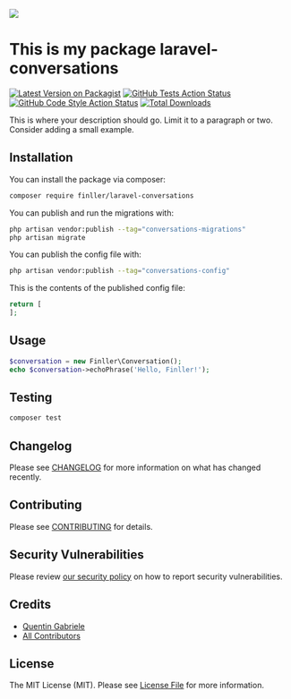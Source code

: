 
[<img src="https://github-ads.s3.eu-central-1.amazonaws.com/support-ukraine.svg?t=1" />](https://supportukrainenow.org)

# This is my package laravel-conversations

[![Latest Version on Packagist](https://img.shields.io/packagist/v/finller/laravel-conversations.svg?style=flat-square)](https://packagist.org/packages/finller/laravel-conversations)
[![GitHub Tests Action Status](https://img.shields.io/github/workflow/status/finller/laravel-conversations/run-tests?label=tests)](https://github.com/finller/laravel-conversations/actions?query=workflow%3Arun-tests+branch%3Amain)
[![GitHub Code Style Action Status](https://img.shields.io/github/workflow/status/finller/laravel-conversations/Fix%20PHP%20code%20style%20issues?label=code%20style)](https://github.com/finller/laravel-conversations/actions?query=workflow%3A"Fix+PHP+code+style+issues"+branch%3Amain)
[![Total Downloads](https://img.shields.io/packagist/dt/finller/laravel-conversations.svg?style=flat-square)](https://packagist.org/packages/finller/laravel-conversations)

This is where your description should go. Limit it to a paragraph or two. Consider adding a small example.

## Installation

You can install the package via composer:

```bash
composer require finller/laravel-conversations
```

You can publish and run the migrations with:

```bash
php artisan vendor:publish --tag="conversations-migrations"
php artisan migrate
```

You can publish the config file with:

```bash
php artisan vendor:publish --tag="conversations-config"
```

This is the contents of the published config file:

```php
return [
];
```

## Usage

```php
$conversation = new Finller\Conversation();
echo $conversation->echoPhrase('Hello, Finller!');
```

## Testing

```bash
composer test
```

## Changelog

Please see [CHANGELOG](CHANGELOG.md) for more information on what has changed recently.

## Contributing

Please see [CONTRIBUTING](https://github.com/quentinGab/.github/blob/main/CONTRIBUTING.md) for details.

## Security Vulnerabilities

Please review [our security policy](../../security/policy) on how to report security vulnerabilities.

## Credits

- [Quentin Gabriele](https://github.com/quentinGab)
- [All Contributors](../../contributors)

## License

The MIT License (MIT). Please see [License File](LICENSE.md) for more information.
